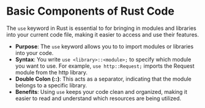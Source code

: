 # Basic Components of Rust Code

The `use` keyword in Rust is essential to for bringing in modules and libraries into your current code file,
making it easier to access and use their features.

- **Purpose**: The `use` keyword allows you to to import modules or libraries into your code.
- **Syntax**: You write `use <library>::<module>;` to specify which module you want to use. For example, `use http::Request;` imports the Request module from the http library.
- **Double Colon (::)**: This acts as a separator, indicating that the module belongs to a specific library.
- **Benefits**: Using `use` keeps your code clean and organized, making it easier to read and understand which resources are being utilized.
